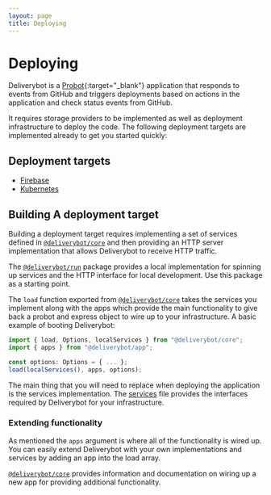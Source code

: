 ```yaml
---
layout: page
title: Deploying
---
```


# Deploying

Deliverybot is a [Probot](https://probot.github.io){:target="_blank"}
application that responds to events from GitHub and triggers deployments based
on actions in the application and check status events from GitHub.

It requires storage providers to be implemented as well as deployment
infrastructure to deploy the code. The following deployment targets are
implemented already to get you started quickly:

## Deployment targets

- [Firebase][firebase]
- [Kubernetes][kubernetes]

## Building A deployment target

Building a deployment target requires implementing a set of services defined in
[`@deliverybot/core`][core] and then providing an HTTP server implementation
that allows Deliverybot to receive HTTP traffic.

The [`@deliverybot/run`][run] package provides a local implementation for
spinning up services and the HTTP interface for local development. Use this
package as a starting point.

The `load` function exported from [`@deliverybot/core`][core] takes the services
you implement along with the apps which provide the main functionality to give
back a probot and express object to wire up to your infrastructure. A basic
example of booting Deliverybot:

```javascript
import { load, Options, localServices } from "@deliverybot/core";
import { apps } from "@deliverybot/app";

const options: Options = { ... };
load(localServices(), apps, options);
```

The main thing that you will need to replace when deploying the application is
the services implementation. The [services][services] file provides the
interfaces required by Deliverybot for your infrastructure.

### Extending functionality

As mentioned the `apps` argument is where all of the functionality is wired up.
You can easily extend Deliverybot with your own implementations and services
by adding an app into the load array.

[`@deliverybot/core`][core] provides information and documentation on wiring up
a new app for providing additional functionality.


[firebase]: https://github.com/deliverybot/deliverybot/tree/master/packages/firebase
[kubernetes]: https://github.com/deliverybot/deliverybot/tree/master/packages/kubernetes
[run]: https://github.com/deliverybot/deliverybot/tree/master/packages/run
[core]: https://github.com/deliverybot/deliverybot/tree/master/packages/core
[services]: https://github.com/deliverybot/deliverybot/blob/master/packages/core/src/services.ts
